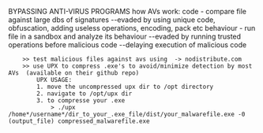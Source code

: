 BYPASSING ANTI-VIRUS PROGRAMS
     how AVs work:
        code - compare file against large dbs of signatures
               --evaded by using unique code, obfuscation, adding useless operations, encoding, pack etc
        behaviour - run file in a sandbox and analyze its behaviour
                    --evaded by running trusted operations before malicious code
                    --delaying execution of malicious code
                    
        >> test malicious files against avs using  -> nodistribute.com
        >> use UPX to compress .exe's to avoid/minimize detection by most AVs  (available on their github repo)
            UPX USAGE:
            1. move the uncompressed upx dir to /opt directory
            2. navigate to /opt/upx dir
            3. to compresse your .exe
                > ./upx /home*/username*/dir_to_your_.exe_file/dist/your_malwarefile.exe -0 (output_file) compressed_malwarefile.exe
                
        
                      
